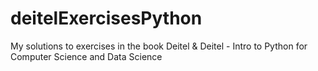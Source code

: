 # deitelExercisesPython
My solutions to exercises in the book Deitel & Deitel - Intro to Python for Computer Science and Data Science
